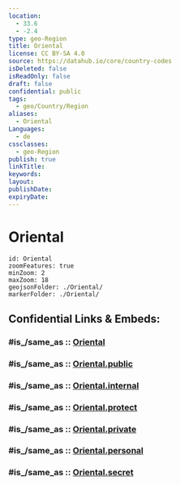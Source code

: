 ```yaml
---
location:
  - 33.6
  - -2.4
type: geo-Region
title: Oriental
license: CC BY-SA 4.0
source: https://datahub.io/core/country-codes
isDeleted: false
isReadOnly: false
draft: false
confidential: public
tags:
  - geo/Country/Region
aliases:
  - Oriental
Languages:
  - de
cssclasses:
  - geo-Region
publish: true
linkTitle:
keywords:
layout:
publishDate:
expiryDate:
---
```


# Oriental

```leaflet
id: Oriental
zoomFeatures: true 
minZoom: 2 
maxZoom: 18
geojsonFolder: ./Oriental/
markerFolder: ./Oriental/
```


## Confidential Links & Embeds: 

### #is_/same_as :: [Oriental](/_Standards/Earth/Continent/Africa/Africa~North/Morocco/Regions~Morocco/Oriental.md) 

### #is_/same_as :: [Oriental.public](/_public/Earth/Continent/Africa/Africa~North/Morocco/Regions~Morocco/Oriental.public.md) 

### #is_/same_as :: [Oriental.internal](/_internal/Earth/Continent/Africa/Africa~North/Morocco/Regions~Morocco/Oriental.internal.md) 

### #is_/same_as :: [Oriental.protect](/_protect/Earth/Continent/Africa/Africa~North/Morocco/Regions~Morocco/Oriental.protect.md) 

### #is_/same_as :: [Oriental.private](/_private/Earth/Continent/Africa/Africa~North/Morocco/Regions~Morocco/Oriental.private.md) 

### #is_/same_as :: [Oriental.personal](/_personal/Earth/Continent/Africa/Africa~North/Morocco/Regions~Morocco/Oriental.personal.md) 

### #is_/same_as :: [Oriental.secret](/_secret/Earth/Continent/Africa/Africa~North/Morocco/Regions~Morocco/Oriental.secret.md)

